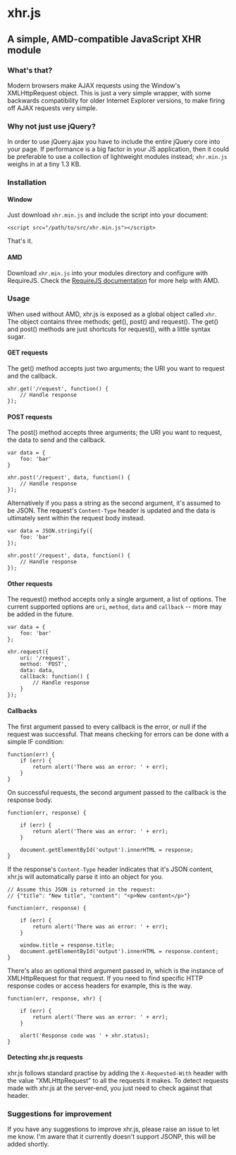# xhr.js

## A simple, AMD-compatible JavaScript XHR module

### What's that?

Modern browsers make AJAX requests using the Window's XMLHttpRequest object. This is just a very simple wrapper, with some backwards compatibility for older Internet Explorer versions, to make firing off AJAX requests very simple.

### Why not just use jQuery?

In order to use jQuery.ajax you have to include the entire jQuery core into your page. If performance is a big factor in your JS application, then it could be preferable to use a collection of lightweight modules instead; `xhr.min.js` weighs in at a tiny 1.3 KB.

### Installation

#### Window

Just download `xhr.min.js` and include the script into your document:

    <script src="/path/to/src/xhr.min.js"></script>

That's it.

#### AMD

Download `xhr.min.js` into your modules directory and configure with RequireJS. Check the [RequireJS documentation](http://requirejs.org/) for more help with AMD.

### Usage

When used without AMD, xhr.js is exposed as a global object called `xhr`. The object contains three methods; get(), post() and request(). The get() and post() methods are just shortcuts for request(), with a little syntax sugar.

#### GET requests

The get() method accepts just two arguments; the URI you want to request and the callback.

    xhr.get('/request', function() {
        // Handle response
    });

#### POST requests

The post() method accepts three arguments; the URI you want to request, the data to send and the callback.

    var data = {
        foo: 'bar'
    }

    xhr.post('/request', data, function() {
        // Handle response
    });

Alternatively if you pass a string as the second argument, it's assumed to be JSON. The request's `Content-Type` header is updated and the data is ultimately sent within the request body instead.

    var data = JSON.stringify({
        foo: 'bar'
    });

    xhr.post('/request', data, function() {
        // Handle response
    });

#### Other requests

The request() method accepts only a single argument, a list of options. The current supported options are `uri`, `method`, `data` and `callback` -- more may be added in the future.

    var data = {
        foo: 'bar'
    };

    xhr.request({
        uri: '/request',
        method: 'POST',
        data: data,
        callback: function() {
            // Handle response
        }
    });

#### Callbacks

The first argument passed to every callback is the error, or null if the request was successful. That means checking for errors can be done with a simple IF condition:

    function(err) {
        if (err) {
            return alert('There was an error: ' + err);
        }
    }

On successful requests, the second argument passed to the callback is the response body.

    function(err, response) {

        if (err) {
            return alert('There was an error: ' + err);
        }

        document.getElementById('output').innerHTML = response;
    }

If the response's `Content-Type` header indicates that it's JSON content, xhr.js will automatically parse it into an object for you.

    // Assume this JSON is returned in the request:
    // {"title": "New title", "content": "<p>New content</p>"}

    function(err, response) {

        if (err) {
            return alert('There was an error: ' + err);
        }

        window.title = response.title;
        document.getElementById('output').innerHTML = response.content;
    }

There's also an optional third argument passed in, which is the instance of XMLHttpRequest for that request. If you need to find specific HTTP response codes or access headers for example, this is the way.

    function(err, response, xhr) {

        if (err) {
            return alert('There was an error: ' + err);
        }

        alert('Response code was ' + xhr.status);
    }

#### Detecting xhr.js requests

xhr.js follows standard practise by adding the `X-Requested-With` header with the value "XMLHttpRequest" to all the requests it makes. To detect requests made with xhr.js at the server-end, you just need to check against that header.

### Suggestions for improvement

If you have any suggestions to improve xhr.js, please raise an issue to let me know. I'm aware that it currently doesn't support JSONP, this will be added shortly.